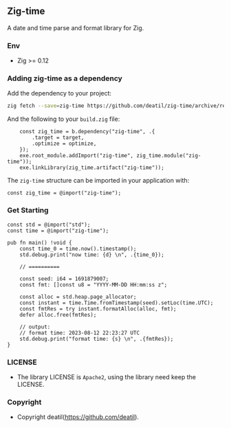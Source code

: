 ## Zig-time 

A date and time parse and format library for Zig.


### Env

 - Zig >= 0.12


### Adding zig-time as a dependency

Add the dependency to your project:

```sh
zig fetch --save=zig-time https://github.com/deatil/zig-time/archive/refs/tags/1.0.8.tar.gz
```

And the following to your `build.zig` file:

```zig
    const zig_time = b.dependency("zig-time", .{
        .target = target,
        .optimize = optimize,
    });
    exe.root_module.addImport("zig-time", zig_time.module("zig-time"));
    exe.linkLibrary(zig_time.artifact("zig-time"));
```

The `zig-time` structure can be imported in your application with:

```zig
const zig_time = @import("zig-time");
```


### Get Starting

~~~zig
const std = @import("std");
const time = @import("zig-time");

pub fn main() !void {
    const time_0 = time.now().timestamp();
    std.debug.print("now time: {d} \n", .{time_0});
    
    // ==========
    
    const seed: i64 = 1691879007;
    const fmt: []const u8 = "YYYY-MM-DD HH:mm:ss z";
    
    const alloc = std.heap.page_allocator;
    const instant = time.Time.fromTimestamp(seed).setLoc(time.UTC);
    const fmtRes = try instant.formatAlloc(alloc, fmt);
    defer alloc.free(fmtRes);
    
    // output: 
    // format time: 2023-08-12 22:23:27 UTC
    std.debug.print("format time: {s} \n", .{fmtRes});
}
~~~


### LICENSE

*  The library LICENSE is `Apache2`, using the library need keep the LICENSE.


### Copyright

*  Copyright deatil(https://github.com/deatil).
